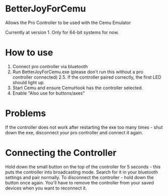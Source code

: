 # BetterJoyForCemu
Allows the Pro Controller to be used with the Cemu Emulator

Currently at version 1. Only for 64-bit systems for now.

# How to use
1. Connect pro controller via bluetooth
2. Run BetterJoyForCemu.exe (please don't run this without a pro controller connected)
2.5. If the controller paired correctly, the first LED should light up.
3. Start Cemu and ensure CemuHook has the controller selected.
4. Enable "Also use for buttons/axes"

# Problems
If the controller does not work after restarting the exe too many times - shut down the exe, disconnect your pro controller and connect it again.

# Connecting the Controller
Hold down the small button on the top of the controller for 5 seconds - this puts the controller into broadcasting mode.
Search for it in your bluetooth settings and pair normally.
To disconnect the controller - hold down the button once again. You'll have to remove the controller from your saved devices when you want to reconnect it.
